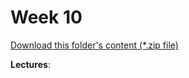 # Week 10

[Download this folder's content (*.zip file)](https://github.com/braedynl/CSE232/raw/main/.assets/downloads/week10.zip)

**Lectures**: 
